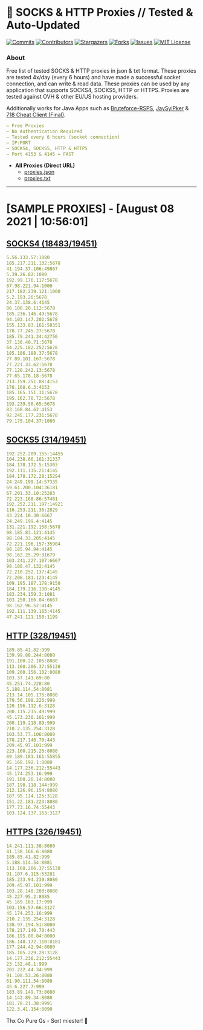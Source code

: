 <!-- MARKDOWN LINKS & IMAGES -->
<!-- https://www.markdownguide.org/basic-syntax/#reference-style-links -->
[contributors-shield]: https://img.shields.io/github/contributors/KaiBurton/free-proxies-autoupdated?style=for-the-badge
[contributors-url]: https://github.com/KaiBurton/free-proxies-autoupdated/graphs/contributors
[forks-shield]: https://img.shields.io/github/forks/KaiBurton/free-proxies-autoupdated?style=for-the-badge
[forks-url]: https://github.com/KaiBurton/free-proxies-autoupdated/network/members
[stars-shield]: https://img.shields.io/github/stars/KaiBurton/free-proxies-autoupdated?style=for-the-badge
[stars-url]: https://github.com/KaiBurton/free-proxies-autoupdated/stargazers
[issues-shield]: https://img.shields.io/github/issues/KaiBurton/free-proxies-autoupdated?style=for-the-badge
[issues-url]: https://github.com/KaiBurton/free-proxies-autoupdated/issues
[license-shield]: https://img.shields.io/github/license/KaiBurton/free-proxies-autoupdated?style=for-the-badge
[license-url]: https://github.com/KaiBurton/free-proxies-autoupdated/blob/main/LICENSE
[commit-shield]: https://img.shields.io/github/last-commit/KaiBurton/free-proxies-autoupdated?style=for-the-badge
[commit-url]: https://github.com/KaiBurton/free-proxies-autoupdated/commits/main

# 🎁 SOCKS & HTTP Proxies // Tested & Auto-Updated

[![Commits][commit-shield]][commit-url]
[![Contributors][contributors-shield]][contributors-url]
[![Stargazers][stars-shield]][stars-url]
[![Forks][forks-shield]][forks-url]
[![Issues][issues-shield]][issues-url]
[![MIT License][license-shield]][license-url]

### About
Free list of tested SOCKS & HTTP proxies in json & txt format. These proxies are tested 4x/day (every 6 hours) and have made a successful socket connection, and can write & read data. These proxies can be used by any application that supports SOCKS4, SOCKS5, HTTP or HTTPS. Proxies are tested against OVH & other EU/US hosting providers.

Additionally works for Java Apps such as [Bruteforce-RSPS](https://github.com/KaiBurton/Bruteforce-RSPS), [JaySyiPker](https://github.com/JayArrowz/JaySyiPker) & [718 Cheat Client (Final)](https://github.com/KaiBurton/718-Cheat-Client-Final). 

```yaml
— Free Proxies
— No Authentication Required
— Tested every 6 hours (socket connection)
— IP:PORT
— SOCKS4, SOCKS5, HTTP & HTTPS
— Port 4153 & 4145 = FAST
```

- **All Proxies (Direct URL)**
  - [proxies.json](https://raw.githubusercontent.com/KaiBurton/free-proxies-autoupdated/main/proxies.json)
  - [proxies.txt](https://raw.githubusercontent.com/KaiBurton/free-proxies-autoupdated/main/proxies.txt)

---

# [SAMPLE PROXIES] - [August 08 2021 | 10:56:01]

## [SOCKS4 (18483/19451)](https://raw.githubusercontent.com/KaiBurton/free-proxies-autoupdated/main/proxies-socks4.txt)
```yaml
5.56.133.57:1080
185.217.211.132:5678
41.194.37.106:49867
5.39.26.82:1080
192.99.176.117:5678
87.98.221.94:1000
217.182.239.121:1000
5.2.193.26:5678
24.37.138.6:4145
86.100.20.112:5678
185.236.146.49:5678
94.103.147.202:5678
155.133.83.161:58351
178.77.245.27:5678
185.79.241.34:42756
37.130.40.71:5678
64.225.182.252:5678
185.186.188.37:5678
77.89.101.167:5678
77.221.33.62:5678
77.120.242.13:5678
77.65.178.18:5678
213.159.251.88:4153
178.168.6.3:4153
185.165.151.31:5678
195.162.70.72:5678
193.239.56.65:5678
83.168.84.62:4153
92.245.177.231:5678
79.175.104.37:1080
```

## [SOCKS5 (314/19451)](https://raw.githubusercontent.com/KaiBurton/free-proxies-autoupdated/main/proxies-socks5.txt)
```yaml
192.252.209.155:14455
104.238.66.161:31337
184.178.172.5:15303
192.111.135.21:4145
184.178.172.28:15294
24.249.199.14:57335
69.61.200.104:36181
67.201.33.10:25283
72.223.168.86:57481
192.252.211.197:14921
116.253.211.36:2829
43.224.10.30:6667
24.249.199.4:4145
131.221.192.158:5678
98.185.83.121:4145
98.184.33.205:4145
72.221.196.157:35904
98.185.94.94:4145
98.162.25.29:31679
103.241.227.107:6667
98.188.47.132:4145
72.210.252.137:4145
72.206.181.123:4145
109.195.187.178:9150
184.179.216.130:4145
183.234.159.3:1081
103.250.166.04:6667
98.162.96.52:4145
192.111.139.165:4145
47.241.121.158:1199
```

## [HTTP (328/19451)](https://raw.githubusercontent.com/KaiBurton/free-proxies-autoupdated/main/proxies-http.txt)
```yaml
189.85.41.82:999
139.99.88.244:8080
191.100.22.105:8080
113.160.206.37:55138
109.200.156.102:8080
103.37.141.69:80
45.251.74.228:80
5.188.114.54:8081
213.14.105.176:8080
179.56.198.226:999
120.196.112.6:3128
200.115.235.49:999
45.173.230.161:999
200.119.218.89:999
210.2.135.254:3128
103.53.77.106:8080
178.217.140.70:443
209.45.97.101:999
223.100.215.26:8080
89.189.181.161:55855
95.168.192.1:8080
14.177.236.212:55443
45.174.253.16:999
191.100.20.14:8080
187.190.118.144:999
212.126.96.154:8080
187.95.114.125:3128
151.22.181.223:8080
177.73.16.74:55443
103.124.137.163:3127
```

## [HTTPS (326/19451)](https://raw.githubusercontent.com/KaiBurton/free-proxies-autoupdated/main/proxies-https.txt)
```yaml
14.241.111.38:8080
41.138.166.6:8080
189.85.41.82:999
5.188.114.54:8081
113.160.206.37:55138
91.107.6.115:53281
185.233.94.239:8080
209.45.97.101:999
103.28.148.203:8080
45.227.95.2:8085
45.169.163.17:999
103.156.57.66:3127
45.174.253.16:999
210.2.135.254:3128
138.97.194.51:8080
178.217.140.70:443
186.195.80.84:8080
186.148.172.110:8181
177.244.42.94:8080
185.105.229.28:3128
14.177.236.212:55443
23.132.48.1:999
201.222.44.34:999
91.108.53.26:8080
61.90.111.54:8080
45.6.227.7:999
183.89.149.73:8080
14.142.89.34:8080
181.78.21.38:9991
122.3.41.154:8090
```



Thx Co Pure Gs - Sort miester! 💟